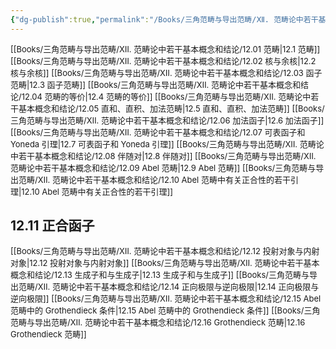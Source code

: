 ```yaml
---
{"dg-publish":true,"permalink":"/Books/三角范畴与导出范畴/Ⅻ. 范畴论中若干基本概念和结论/12.11 正合函子/","dgPassFrontmatter":true,"created":"2024-07-06T09:51:13.656+08:00","updated":"2024-08-16T20:53:12.936+08:00"}
---
```


<font size="2"> [[Books/三角范畴与导出范畴/Ⅻ. 范畴论中若干基本概念和结论/12.01 范畴\|12.1 范畴]]   </font>
<font size="2"> [[Books/三角范畴与导出范畴/Ⅻ. 范畴论中若干基本概念和结论/12.02 核与余核\|12.2 核与余核]]   </font>
<font size="2"> [[Books/三角范畴与导出范畴/Ⅻ. 范畴论中若干基本概念和结论/12.03 函子范畴\|12.3 函子范畴]]   </font>
<font size="2"> [[Books/三角范畴与导出范畴/Ⅻ. 范畴论中若干基本概念和结论/12.04 范畴的等价\|12.4 范畴的等价]]  </font>
<font size="2"> [[Books/三角范畴与导出范畴/Ⅻ. 范畴论中若干基本概念和结论/12.05 直和、直积、加法范畴\|12.5 直和、直积、加法范畴]]   </font>
<font size="2"> [[Books/三角范畴与导出范畴/Ⅻ. 范畴论中若干基本概念和结论/12.06 加法函子\|12.6 加法函子]]   </font>
<font size="2"> [[Books/三角范畴与导出范畴/Ⅻ. 范畴论中若干基本概念和结论/12.07 可表函子和 Yoneda 引理\|12.7 可表函子和 Yoneda 引理]]   </font>
<font size="2"> [[Books/三角范畴与导出范畴/Ⅻ. 范畴论中若干基本概念和结论/12.08 伴随对\|12.8 伴随对]]   </font>
<font size="2"> [[Books/三角范畴与导出范畴/Ⅻ. 范畴论中若干基本概念和结论/12.09 Abel 范畴\|12.9 Abel 范畴]]   </font>
<font size="2"> [[Books/三角范畴与导出范畴/Ⅻ. 范畴论中若干基本概念和结论/12.10 Abel 范畴中有关正合性的若干引理\|12.10 Abel 范畴中有关正合性的若干引理]]   </font>
## 12.11 正合函子

<font size="2"> [[Books/三角范畴与导出范畴/Ⅻ. 范畴论中若干基本概念和结论/12.12 投射对象与内射对象\|12.12 投射对象与内射对象]]  </font>
<font size="2"> [[Books/三角范畴与导出范畴/Ⅻ. 范畴论中若干基本概念和结论/12.13 生成子和与生成子\|12.13 生成子和与生成子]]   </font>
<font size="2"> [[Books/三角范畴与导出范畴/Ⅻ. 范畴论中若干基本概念和结论/12.14 正向极限与逆向极限\|12.14 正向极限与逆向极限]]   </font>
<font size="2"> [[Books/三角范畴与导出范畴/Ⅻ. 范畴论中若干基本概念和结论/12.15 Abel 范畴中的 Grothendieck 条件\|12.15 Abel 范畴中的 Grothendieck 条件]]   </font>
<font size="2"> [[Books/三角范畴与导出范畴/Ⅻ. 范畴论中若干基本概念和结论/12.16 Grothendieck 范畴\|12.16 Grothendieck 范畴]]  </font>